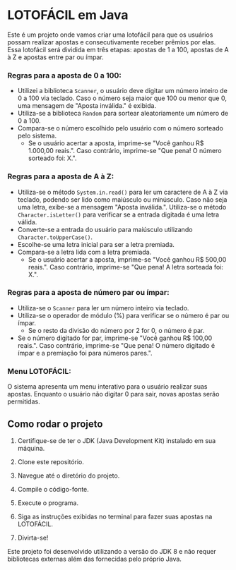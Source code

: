# LOTOFÁCIL em Java

Este é um projeto onde vamos criar uma lotofácil para que os usuários possam realizar apostas e consecutivamente receber prêmios por elas. Essa lotofácil será dividida em três etapas: apostas de 1 a 100, apostas de A à Z e apostas entre par ou ímpar.

### Regras para a aposta de 0 a 100:

- Utilizei a biblioteca `Scanner`, o usuário deve digitar um número inteiro de 0 a 100 via teclado. Caso o número seja maior que 100 ou menor que 0, uma mensagem de "Aposta inválida." é exibida.
- Utiliza-se a biblioteca `Random` para sortear aleatoriamente um número de 0 a 100.
- Compara-se o número escolhido pelo usuário com o número sorteado pelo sistema.
  - Se o usuário acertar a aposta, imprime-se "Você ganhou R$ 1.000,00 reais.". Caso contrário, imprime-se "Que pena! O número sorteado foi: X.".

### Regras para a aposta de A à Z:

- Utiliza-se o método `System.in.read()` para ler um caractere de A à Z via teclado, podendo ser lido como maiúsculo ou minúsculo. Caso não seja uma letra, exibe-se a mensagem "Aposta inválida.". Utiliza-se o método `Character.isLetter()` para verificar se a entrada digitada é uma letra válida.
- Converte-se a entrada do usuário para maiúsculo utilizando `Character.toUpperCase()`.
- Escolhe-se uma letra inicial para ser a letra premiada.
- Compara-se a letra lida com a letra premiada.
  - Se o usuário acertar a aposta, imprime-se "Você ganhou R$ 500,00 reais.". Caso contrário, imprime-se "Que pena! A letra sorteada foi: X.".

### Regras para a aposta de número par ou ímpar:

- Utiliza-se o `Scanner` para ler um número inteiro via teclado.
- Utiliza-se o operador de módulo (%) para verificar se o número é par ou ímpar.
  - Se o resto da divisão do número por 2 for 0, o número é par.
- Se o número digitado for par, imprime-se "Você ganhou R$ 100,00 reais.". Caso contrário, imprime-se "Que pena! O número digitado é ímpar e a premiação foi para números pares.".

### Menu LOTOFÁCIL:

O sistema apresenta um menu interativo para o usuário realizar suas apostas. Enquanto o usuário não digitar 0 para sair, novas apostas serão permitidas.



## Como rodar o projeto

1. Certifique-se de ter o JDK (Java Development Kit) instalado em sua máquina.

2. Clone este repositório.

3. Navegue até o diretório do projeto.

4. Compile o código-fonte.

5. Execute o programa.

6. Siga as instruções exibidas no terminal para fazer suas apostas na LOTOFÁCIL.

7. Divirta-se!

Este projeto foi desenvolvido utilizando a versão do JDK 8 e não requer bibliotecas externas além das fornecidas pelo próprio Java.
